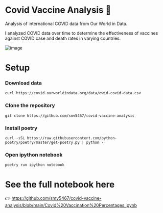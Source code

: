# Covid Vaccine Analysis 🦠 
Analysis of international COVID data from Our World in Data.

I analyzed COVID data over time to determine the effectiveness of vaccines against COVID case and death rates in varying countries. 

![image](https://user-images.githubusercontent.com/78241340/148157660-3f2da599-4696-429d-a908-fdebad4f8b1b.png)


# Setup

### Download data
`curl https://covid.ourworldindata.org/data/owid-covid-data.csv`

### Clone the repository
`git clone https://github.com/smv5467/covid-vaccine-analysis`

### Install poetry
`curl -sSL https://raw.githubusercontent.com/python-poetry/poetry/master/get-poetry.py | python -`

### Open ipython notebook
`poetry run ipython notebook`


# See the full notebook here
👉 https://github.com/smv5467/covid-vaccine-analysis/blob/main/Covid%20Vaccination%20Percentages.ipynb
